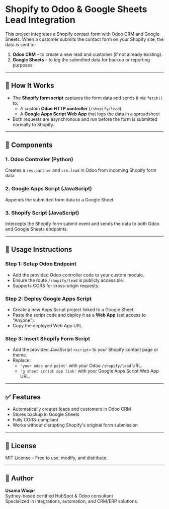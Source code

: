 # Shopify to Odoo & Google Sheets Lead Integration

This project integrates a Shopify contact form with Odoo CRM and Google Sheets. When a customer submits the contact form on your Shopify site, the data is sent to:

1. **Odoo CRM** – to create a new lead and customer (if not already existing).
2. **Google Sheets** – to log the submitted data for backup or reporting purposes.

---

## 🔧 How It Works

- The **Shopify form script** captures the form data and sends it via `fetch()` to:
  - A custom **Odoo HTTP controller** (`/shopify/lead`)
  - A **Google Apps Script Web App** that logs the data in a spreadsheet
- Both requests are asynchronous and run before the form is submitted normally to Shopify.

---

## 📁 Components

### 1. Odoo Controller (Python)

Creates a `res.partner` and `crm.lead` in Odoo from incoming Shopify form data.

### 2. Google Apps Script (JavaScript)

Appends the submitted form data to a Google Sheet.

### 3. Shopify Script (JavaScript)

Intercepts the Shopify form submit event and sends the data to both Odoo and Google Sheets endpoints.

---

## 🚀 Usage Instructions

### Step 1: Setup Odoo Endpoint

- Add the provided Odoo controller code to your custom module.
- Ensure the route `/shopify/lead` is publicly accessible.
- Supports CORS for cross-origin requests.

### Step 2: Deploy Google Apps Script

- Create a new Apps Script project linked to a Google Sheet.
- Paste the script code and deploy it as a **Web App** (set access to "Anyone").
- Copy the deployed Web App URL.

### Step 3: Insert Shopify Form Script

- Add the provided JavaScript `<script>` to your Shopify contact page or theme.
- Replace:
  - `'your odoo end point'` with your Odoo `/shopify/lead` URL.
  - `'g sheet script app link'` with your Google Apps Script Web App URL.

---

## ✅ Features

- Automatically creates leads and customers in Odoo CRM
- Stores backup in Google Sheets
- Fully CORS-compliant
- Works without disrupting Shopify's original form submission

---

## 📄 License

MIT License – Free to use, modify, and distribute.

---

## 👤 Author

**Usama Waqar**  
Sydney-based certified HubSpot & Odoo consultant  
Specialized in integrations, automation, and CRM/ERP solutions.
